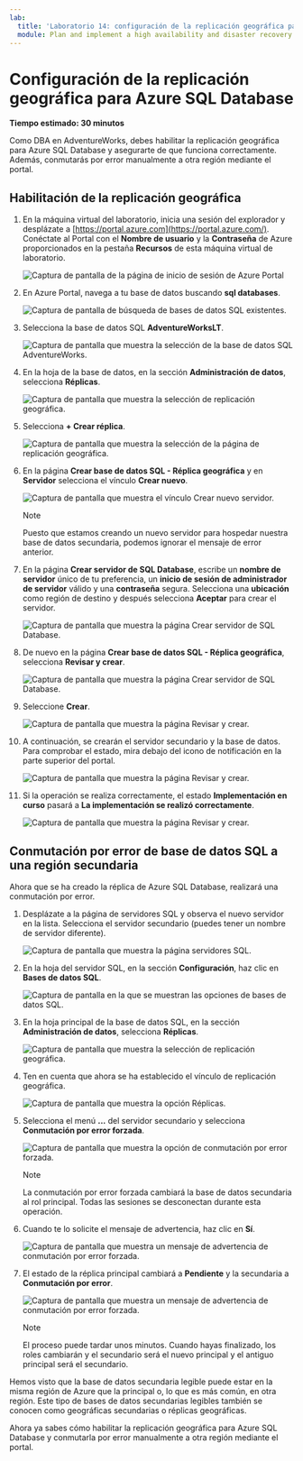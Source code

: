 ```yaml
---
lab:
  title: 'Laboratorio 14: configuración de la replicación geográfica para Azure SQL Database'
  module: Plan and implement a high availability and disaster recovery solution
---
```


# Configuración de la replicación geográfica para Azure SQL Database

**Tiempo estimado: 30 minutos**

Como DBA en AdventureWorks, debes habilitar la replicación geográfica para Azure SQL Database y asegurarte de que funciona correctamente. Además, conmutarás por error manualmente a otra región mediante el portal.

## Habilitación de la replicación geográfica

1. En la máquina virtual del laboratorio, inicia una sesión del explorador y desplázate a [https://portal.azure.com](https://portal.azure.com/). Conéctate al Portal con el **Nombre de usuario** y la **Contraseña** de Azure proporcionados en la pestaña **Recursos** de esta máquina virtual de laboratorio.

    ![Captura de pantalla de la página de inicio de sesión de Azure Portal](../images/dp-300-module-01-lab-01.png)

1. En Azure Portal, navega a tu base de datos buscando **sql databases**.

    ![Captura de pantalla de búsqueda de bases de datos SQL existentes.](../images/dp-300-module-13-lab-03.png)

1. Selecciona la base de datos SQL **AdventureWorksLT**.

    ![Captura de pantalla que muestra la selección de la base de datos SQL AdventureWorks.](../images/dp-300-module-13-lab-04.png)

1. En la hoja de la base de datos, en la sección **Administración de datos**, selecciona **Réplicas**.

    ![Captura de pantalla que muestra la selección de replicación geográfica.](../images/dp-300-module-14-lab-01.png)

1. Selecciona **+ Crear réplica**.

    ![Captura de pantalla que muestra la selección de la página de replicación geográfica.](../images/dp-300-module-14-lab-02.png)

1. En la página **Crear base de datos SQL - Réplica geográfica** y en **Servidor** selecciona el vínculo **Crear nuevo**.

    ![Captura de pantalla que muestra el vínculo Crear nuevo servidor.](../images/dp-300-module-14-lab-03.png)

    >[!NOTE]
    > Puesto que estamos creando un nuevo servidor para hospedar nuestra base de datos secundaria, podemos ignorar el mensaje de error anterior.

1. En la página **Crear servidor de SQL Database**, escribe un **nombre de servidor** único de tu preferencia, un **inicio de sesión de administrador de servidor** válido y una **contraseña** segura. Selecciona una **ubicación** como región de destino y después selecciona **Aceptar** para crear el servidor.

    ![Captura de pantalla que muestra la página Crear servidor de SQL Database.](../images/dp-300-module-14-lab-04.png)

1. De nuevo en la página **Crear base de datos SQL - Réplica geográfica**, selecciona **Revisar y crear**.

    ![Captura de pantalla que muestra la página Crear servidor de SQL Database.](../images/dp-300-module-14-lab-05.png)

1. Seleccione **Crear**.

    ![Captura de pantalla que muestra la página Revisar y crear.](../images/dp-300-module-14-lab-06.png)

1. A continuación, se crearán el servidor secundario y la base de datos. Para comprobar el estado, mira debajo del icono de notificación en la parte superior del portal. 

    ![Captura de pantalla que muestra la página Revisar y crear.](../images/dp-300-module-14-lab-07.png)

1. Si la operación se realiza correctamente, el estado **Implementación en curso** pasará a **La implementación se realizó correctamente**.

    ![Captura de pantalla que muestra la página Revisar y crear.](../images/dp-300-module-14-lab-08.png)

## Conmutación por error de base de datos SQL a una región secundaria

Ahora que se ha creado la réplica de Azure SQL Database, realizará una conmutación por error.

1. Desplázate a la página de servidores SQL y observa el nuevo servidor en la lista. Selecciona el servidor secundario (puedes tener un nombre de servidor diferente).

    ![Captura de pantalla que muestra la página servidores SQL.](../images/dp-300-module-14-lab-09.png)

1. En la hoja del servidor SQL, en la sección **Configuración**, haz clic en **Bases de datos SQL**.

    ![Captura de pantalla en la que se muestran las opciones de bases de datos SQL.](../images/dp-300-module-14-lab-10.png)

1. En la hoja principal de la base de datos SQL, en la sección **Administración de datos**, selecciona **Réplicas**.

    ![Captura de pantalla que muestra la selección de replicación geográfica.](../images/dp-300-module-14-lab-01.png)

1. Ten en cuenta que ahora se ha establecido el vínculo de replicación geográfica.

    ![Captura de pantalla que muestra la opción Réplicas.](../images/dp-300-module-14-lab-11.png)

1. Selecciona el menú **...** del servidor secundario y selecciona **Conmutación por error forzada**.

    ![Captura de pantalla que muestra la opción de conmutación por error forzada.](../images/dp-300-module-14-lab-12.png)

    > [!NOTE]
    > La conmutación por error forzada cambiará la base de datos secundaria al rol principal. Todas las sesiones se desconectan durante esta operación.

1. Cuando te lo solicite el mensaje de advertencia, haz clic en **Sí**.

    ![Captura de pantalla que muestra un mensaje de advertencia de conmutación por error forzada.](../images/dp-300-module-14-lab-13.png)

1. El estado de la réplica principal cambiará a **Pendiente** y la secundaria a **Conmutación por error**. 

    ![Captura de pantalla que muestra un mensaje de advertencia de conmutación por error forzada.](../images/dp-300-module-14-lab-14.png)

    > [!NOTE]
    > El proceso puede tardar unos minutos. Cuando hayas finalizado, los roles cambiarán y el secundario será el nuevo principal y el antiguo principal será el secundario.

Hemos visto que la base de datos secundaria legible puede estar en la misma región de Azure que la principal o, lo que es más común, en otra región. Este tipo de bases de datos secundarias legibles también se conocen como geográficas secundarias o réplicas geográficas.

Ahora ya sabes cómo habilitar la replicación geográfica para Azure SQL Database y conmutarla por error manualmente a otra región mediante el portal.
